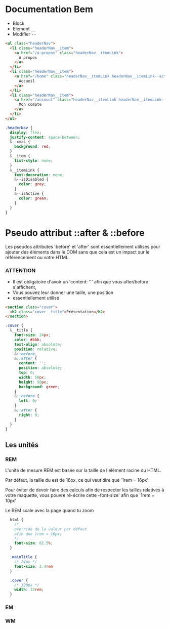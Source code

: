 # Documentation Bem

* Block
* Element `__`
* Modifier `--`

```html
<ul class="headerNav">
  <li class="headerNav__item">
    <a href="/a-propos" class="headerNav__itemLink">
      A propos
    </a>
  </li>
  <li class="headerNav__item">
    <a href="/home" class="headerNav__itemLink headerNav__itemLink--active">
      Accueil
    </a>
  </li>
  <li class="headerNav__item">
    <a href="/account" class="headerNav__itemLink headerNav__itemLink--isDisabled">
      Mon compte
    </a>
  </li>
</ul>
```

```css
.headerNav {
  display: flex;
  justify-content: space-between;
  &--xmas {
    background: red;
  }
  &__item {
    list-style: none;
  }
  &__itemLink {
    text-decoration: none;
    &--isDisabled {
      color: grey;
    }
    &--isActive {
      color: green;
    }
  }
}
```

# Pseudo attribut ::after & ::before

Les pseudos attributes 'before' et 'after' sont essentiellement utilisés pour
ajouter des éléments dans le DOM sans que cela est un impact sur le référencement
ou votre HTML.

### **ATTENTION**
* Il est obligatoire d'avoir un 'content: ''' afin que vous after/before s'affichent,
* Vous pouvez leur donner une taille, une position
* essentiellement utilisé

```html
<section class="cover">
  <h2 class="cover__title">Présentation</h2>
</section>
```

```css
.cover {
  &__title {
    font-size: 24px;
    color: #bbb;
    text-align: absolute;
    position: relative;
    &::before,
    &::after {
      content: '';
      position: absolute;
      top: 0;
      width: 50px;
      height: 50px;
      background: green;
    }
    &::before {
      left: 0;
    }
    &::after {
      right: 0;
    }
  }
}
```

## Les unités

### REM
L'unité de mesure REM est basée sur la taille de l'élément racine du HTML.

Par défaut, la taille du <html> est de 16px, ce qui veut dire que '1rem = 16px'

Pour éviter de  devoir faire des calculs afin de respecter les tailles relatives
à votre maquette, vous pouvre ré-écrire cette -font-size' afin que '1rem = 10px'

Le REM scale avec la page quand tu zoom
```css
  html {
    /*
    override de la valeur par défaut
    afin que 1rem = 16px;
    */
    font-size: 62.5%;
  }

  .mainTitle {
    /* 24px */
    font-size: 2.4rem
  }

  .cover {
    /* 320px */
    width: 32rem;
  }
```
### EM


### WM

